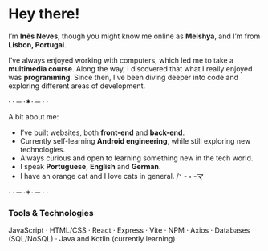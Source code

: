 # Hey there!

I’m **Inês Neves**, though you might know me online as **Melshya**, and I’m from **Lisbon, Portugal**.  

I’ve always enjoyed working with computers, which led me to take a **multimedia course**. Along the way, I discovered that what I really enjoyed was **programming**. Since then, I’ve been diving deeper into code and exploring different areas of development.  

· · ─ ·✶· ─ · ·

A bit about me:  
*  I’ve built websites, both **front-end** and **back-end**.  
*  Currently self-learning **Android engineering**, while still exploring new technologies.  
*  Always curious and open to learning something new in the tech world.  
*  I speak **Portuguese**, **English** and **German**.
*  I have an orange cat and I love cats in general. /ᐠ - ˕ -マ

· · ─ ·✶· ─ · ·

###  Tools & Technologies
JavaScript · HTML/CSS · React · Express · Vite · NPM · Axios · Databases (SQL/NoSQL) · Java and Kotlin (currently learning)

